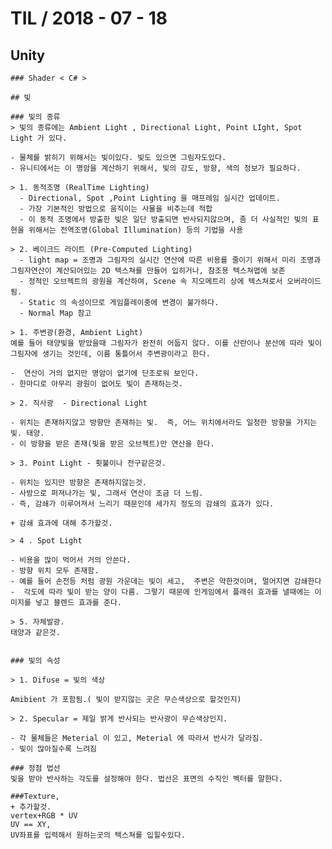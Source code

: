 # TIL   / 2018 - 07 - 18
  ## Unity
    ### Shader < C# >

    ## 빛

    ### 빛의 종류
    > 빛의 종류에는 Ambient Light , Directional Light, Point LIght, Spot Light 가 있다.

    - 물체를 밝히기 위해서는 빛이있다. 빛도 있으면 그림자도있다.
    - 유니티에서는 이 명암을 계산하기 위해서, 빛의 강도, 방향, 색의 정보가 필요하다.

    > 1. 동적조명 (RealTime Lighting)
      - Directional, Spot ,Point Lighting 을 매프레임 실시간 업데이트.
      - 가장 기본적인 방법으로 움직이는 사물을 비추는데 적합
      - 이 동적 조명에서 방출한 빛은 일단 방출되면 반사되지않으며, 좀 더 사실적인 빛의 표현을 위해서는 전역조명(Global Illumination) 등의 기법을 사용

    > 2. 베이크드 라이트 (Pre-Computed Lighting)   
      - light map = 조명과 그림자의 실시간 연산에 따른 비용를 줄이기 위해서 미리 조명과 그림자연산이 계산되어있는 2D 텍스쳐를 만들어 입히거나, 참조용 텍스쳐맵에 보존
      - 정적인 오브젝트의 광원을 계산하여, Scene 속 지오메트리 상에 텍스쳐로서 오버라이드됨.
      - Static 의 속성이므로 게임플레이중에 변경이 불가하다.
      - Normal Map 참고

    > 1. 주변광(환경, Ambient Light)
    예를 들어 태양빛을 받았을때 그림자가 완전히 어둡지 않다. 이를 산란이나 분산에 따라 빛이 그림자에 생기는 것인데, 이름 통틀어서 주변광이라고 한다.

    -  연산이 거의 없지만 명암이 없기에 단조로워 보인다.
    - 한마디로 아무리 광원이 없어도 빛이 존재하는것.

    > 2. 직사광  - Directional Light

    - 위치는 존재하지않고 방향만 존재하는 빛.  즉, 어느 위치에서라도 일정한 방향을 가지는 빛. 태양.
    - 이 방향을 받은 존재(빛을 받은 오브젝트)만 연산을 한다.

    > 3. Point Light - 횟불이나 전구같은것.

    - 위치는 있지만 방향은 존재하지않는것.
    - 사방으로 퍼져나가는 빛, 그래서 연산이 조금 더 느림.
    - 즉, 감쇄가 이루어져서 느리기 때문인데 세가지 정도의 감쇄의 효과가 있다.

    + 감쇄 효과에 대해 추가할것.

    > 4 . Spot Light

    - 비용을 많이 먹어서 거의 안쓴다.
    - 방향 위치 모두 존재함.
    - 예를 들어 손전등 처럼 광원 가운데는 빛이 세고,  주변은 약한것이며, 멀어지면 감쇄한다
    -  각도에 따라 빛이 받는 양이 다름. 그렇기 때문에 인게임에서 플래쉬 효과를 낼때에는 이미지를 넣고 블렌드 효과를 준다.

    > 5. 자체발광.
    태양과 같은것.


    ### 빛의 속성

    > 1. Difuse = 빛의 색상

    Amibient 가 포함됨.( 빛이 받지않는 곳은 무슨색상으로 할것인지)

    > 2. Specular = 제일 밝게 반사되는 반사광이 무슨색상인지.

    - 각 물체들은 Meterial 이 있고, Meterial 에 따라서 반사가 달라짐.
    - 빛이 많아질수록 느려짐

    ### 정점 법선
    빛을 받아 반사하는 각도를 설정해야 한다. 법선은 표면의 수직인 벡터를 말한다.

    ###Texture,
    + 추가할것.
    vertex+RGB * UV
    UV == XY,
    UV좌표를 입력해서 원하는곳의 텍스쳐를 입힐수있다.
